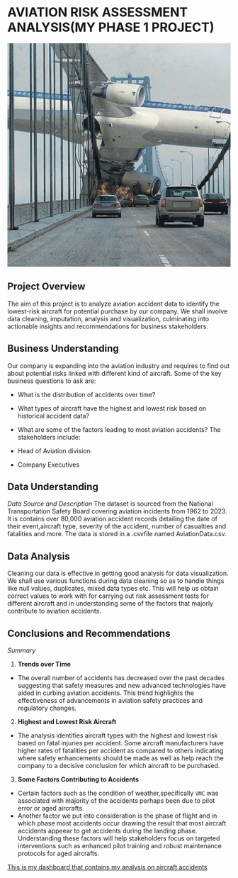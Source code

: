 # AVIATION RISK ASSESSMENT ANALYSIS(MY PHASE 1 PROJECT)

<img src="Images/aircrash.jpg" />

## Project Overview
The aim of this project is to analyze aviation accident data to identify the lowest-risk aircraft for potential purchase by our company. We shall involve data cleaning, imputation, analysis and visualization, culminating into actionable insights and recommendations for business stakeholders.

## Business Understanding
Our company is expanding into the aviation industry and requires to find out about potential risks linked with different kind of aircraft. Some of the key business questions to ask are:

* What is the distribution of accidents over time?
* What types of aircraft have the highest and lowest risk based on historical accident data?
* What are some of the factors leading to most aviation accidents?
The stakeholders include:

* Head of Aviation division
* Company Executives

## Data Understanding
_*Data Source and Description*_
The dataset is sourced from the National Transportation Safety Board covering aviation incidents from 1962 to 2023. It is contains over 80,000 aviation accident records detailing the date of their event,aircraft type, severity of the accident, number of casualties and fatalities and more. The data is stored in a .csvfile named AviationData.csv.

## Data Analysis
Cleaning our data is effective in getting good analysis for data visualization. We shall use various functions during data cleaning so as to handle things like null values, duplicates, mixed data types etc.
This will help us obtain correct values to work with for carrying out risk assessment tests for different aircraft and in understanding some of the factors that majorly contribute to aviation accidents.

## Conclusions and Recommendations
_*Summary*_
1. **Trends over Time**
- The overall number of accidents has decreased over the past decades suggesting that safety measures and new advanced technologies have aided in curbing aviation accidents. This trend highlights the effectiveness of advancements in aviation safety practices and regulatory changes.

2. **Highest and Lowest Risk Aircraft**
- The analysis identifies aircraft types with the highest and lowest risk based on fatal injuries per accident. Some aircraft manufacturers have higher rates of fatalities per accident as compared to others 
 indicating where safety enhancements should be made as well as help reach the company to a decisive conclusion for which aircraft to be purchased.

3. **Some Factors Contributing to Accidents**
- Certain factors such as the condition of weather,specifically `VMC` was associated with majority of the accidents perhaps been due to pilot error or aged aircrafts.
- Another factor we put into consideration is the phase of flight and in which phase most accidents occur drawing the result that most aircraft accidents appeear to get accidents during the landing phase.
Understanding these factors will help stakeholders focus on targeted interventions such as enhanced pilot training and robust maintenance protocols for aged aircrafts.


[This is my dashboard that contains my analysis on aircraft accidents](https://public.tableau.com/app/profile/john.isaac1748/viz/AviationTableau_/Dashboard1?publish=yes)


